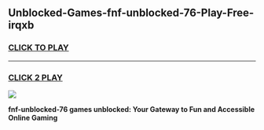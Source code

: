 
## Unblocked-Games-fnf-unblocked-76-Play-Free-irqxb
<h3>
<a href="https://premium76.site?title=fnf-unblocked-76&ref=23A">CLICK TO PLAY</a></h3>
<hr>

<h3>
<a href="https://premium76.site?title=fnf-unblocked-76&ref=23A">CLICK 2 PLAY</a>
  
</h3>

<a href="https://premium76.site?title=fnf-unblocked-76&ref=23A"><img src="https://clearcache.store/games.png"></a>


**fnf-unblocked-76 games unblocked: Your Gateway to Fun and Accessible Online Gaming**
